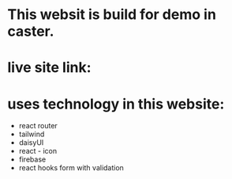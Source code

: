 # This websit is build for demo in caster.
# live site link:


# uses technology in this website:
* react router 
* tailwind
* daisyUI
* react - icon
* firebase
* react hooks form with validation

